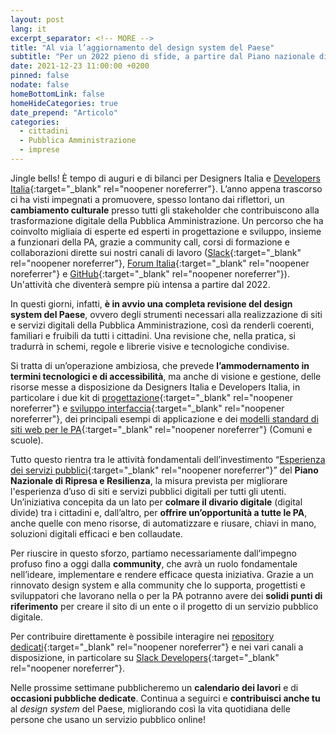 ```yaml
---
layout: post
lang: it
excerpt_separator: <!-- MORE -->
title: "Al via l’aggiornamento del design system del Paese"
subtitle: "Per un 2022 pieno di sfide, a partire dal Piano nazionale di ripresa e resilienza"
date: 2021-12-23 11:00:00 +0200
pinned: false
nodate: false
homeBottomLink: false
homeHideCategories: true
date_prepend: "Articolo"
categories:
  - cittadini
  - Pubblica Amministrazione
  - imprese
---
```


<!-- MORE -->
Jingle bells! È tempo di auguri e di bilanci per Designers Italia e [Developers Italia](https://developers.italia.it/){:target="_blank" rel="noopener noreferrer"}. L’anno appena trascorso ci ha visti impegnati a promuovere, spesso lontano dai riflettori, un **cambiamento culturale** presso tutti gli stakeholder che contribuiscono alla trasformazione digitale della Pubblica Amministrazione. Un percorso che ha coinvolto migliaia di esperte ed esperti in progettazione e sviluppo, insieme a funzionari della PA, grazie a community call, corsi di formazione e collaborazioni dirette sui nostri canali di lavoro ([Slack](https://slack.developers.italia.it){:target="_blank" rel="noopener noreferrer"}, [Forum Italia](https://forum.italia.it){:target="_blank" rel="noopener noreferrer"} e [GitHub](https://github.com/italia){:target="_blank" rel="noopener noreferrer"}). Un'attività che diventerà sempre più intensa a partire dal 2022. 

In questi giorni, infatti, **è in avvio una completa revisione del design system del Paese**, ovvero degli strumenti necessari alla realizzazione di siti e servizi digitali della Pubblica Amministrazione, così da renderli coerenti, familiari e fruibili da tutti i cittadini. Una revisione che, nella pratica, si tradurrà in schemi, regole e librerie visive e tecnologiche condivise. 

Si tratta di un’operazione ambiziosa, che prevede **l’ammodernamento in termini tecnologici e di accessibilità**, ma anche di visione e gestione, delle risorse messe a disposizione da Designers Italia e Developers Italia, in particolare i due kit di [progettazione](http://designers.italia.it/kit/progettazione-interfaccia/){:target="_blank" rel="noopener noreferrer"} e [sviluppo interfaccia](https://designers.italia.it/kit/sviluppo-interfaccia/){:target="_blank" rel="noopener noreferrer"}, dei principali esempi di applicazione e dei [modelli standard di siti web per le PA](https://designers.italia.it/modelli/){:target="_blank" rel="noopener noreferrer"} (Comuni e scuole).

Tutto questo rientra tra le attività fondamentali dell’investimento “[Esperienza dei servizi pubblici](https://padigitale2026.gov.it/misure/#esp-serv-pubb){:target="_blank" rel="noopener noreferrer"}” del **Piano Nazionale di Ripresa e Resilienza**, la misura prevista per migliorare l'esperienza d’uso di siti e servizi pubblici digitali per tutti gli utenti. Un’iniziativa concepita da un lato per **colmare il divario digitale** (digital divide) tra i cittadini e, dall’altro, per **offrire un’opportunità a tutte le PA**, anche quelle con meno risorse, di automatizzare e riusare, chiavi in mano, soluzioni digitali efficaci e ben collaudate.

Per riuscire in questo sforzo, partiamo necessariamente dall’impegno profuso fino a oggi dalla **community**, che avrà un ruolo fondamentale nell’ideare, implementare e rendere efficace questa iniziativa. Grazie a un rinnovato design system e alla community che lo supporta, progettisti e sviluppatori che lavorano nella o per la PA potranno avere dei **solidi punti di riferimento** per creare il sito di un ente o il progetto di un servizio pubblico digitale.

Per contribuire direttamente è possibile interagire nei [repository dedicati](https://github.com/italia/bootstrap-italia/issues){:target="_blank" rel="noopener noreferrer"} e nei vari canali a disposizione, in particolare su [Slack Developers](https://slack.developers.italia.it/){:target="_blank" rel="noopener noreferrer"}. 

Nelle prossime settimane pubblicheremo un **calendario dei lavori** e di **occasioni pubbliche dedicate**. Continua a seguirci e **contribuisci anche tu** al *design system* del Paese, migliorando così la vita quotidiana delle persone che usano un servizio pubblico online!
